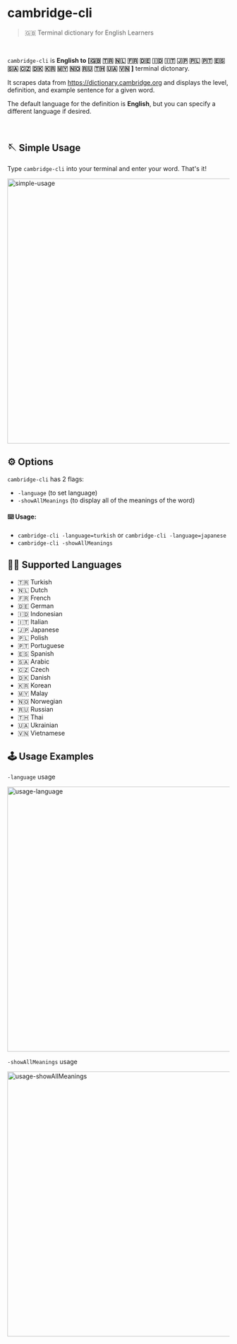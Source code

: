 # cambridge-cli

> 🇬🇧 Terminal dictionary for English Learners

<br />

`cambridge-cli` is **English to [🇬🇧 🇹🇷 🇳🇱 🇫🇷 🇩🇪 🇮🇩 🇮🇹 🇯🇵 🇵🇱 🇵🇹 🇪🇸 🇸🇦 🇨🇿 🇩🇰 🇰🇷 🇲🇾 🇳🇴 🇷🇺 🇹🇭 🇺🇦 🇻🇳 ]** terminal dictonary.

It scrapes data from https://dictionary.cambridge.org and displays the level, definition, and example sentence for a given word.

The default language for the definition is **English**, but you can specify a different language if desired.



<br />

## 🪡 Simple Usage
Type `cambridge-cli` into your terminal and enter your word. That's it!

<img src="https://user-images.githubusercontent.com/17620102/209534443-96b33937-a20c-4f9e-be24-9279cd6e1629.gif" width="600px" alt="simple-usage">


## ⚙️ Options
`cambridge-cli` has 2 flags:

- `-language` (to set language)
- `-showAllMeanings` (to display all of the meanings of the word)

#### ⌨️ Usage:
- `cambridge-cli -language=turkish` or `cambridge-cli -language=japanese`
- `cambridge-cli -showAllMeanings`


## 💪🏼 Supported Languages

- 🇹🇷 Turkish
- 🇳🇱 Dutch
- 🇫🇷 French
- 🇩🇪 German
- 🇮🇩 Indonesian
- 🇮🇹 Italian
- 🇯🇵 Japanese
- 🇵🇱 Polish
- 🇵🇹 Portuguese
- 🇪🇸 Spanish
- 🇸🇦 Arabic
- 🇨🇿 Czech
- 🇩🇰 Danish
- 🇰🇷 Korean
- 🇲🇾 Malay
- 🇳🇴 Norwegian
- 🇷🇺 Russian
- 🇹🇭 Thai
- 🇺🇦 Ukrainian
- 🇻🇳 Vietnamese



## 🕹️ Usage Examples

`-language` usage

<img src="https://user-images.githubusercontent.com/17620102/209534556-2addcabe-f317-4b1d-91ee-bf52cbf1aad1.gif" width="600px" loading="lazy"  alt="usage-language">


`-showAllMeanings` usage

<img src="https://user-images.githubusercontent.com/17620102/209534599-0e5c97cf-1f77-4ac2-b5e0-763bebf36698.gif" width="600px" loading="lazy" alt="usage-showAllMeanings">

